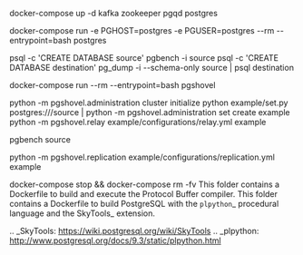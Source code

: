 docker-compose up -d kafka zookeeper pgqd postgres

docker-compose run -e PGHOST=postgres -e PGUSER=postgres --rm --entrypoint=bash postgres

psql -c 'CREATE DATABASE source'
pgbench -i source
psql -c 'CREATE DATABASE destination'
pg_dump -i --schema-only source | psql destination

docker-compose run --rm --entrypoint=bash pgshovel

python -m pgshovel.administration cluster initialize
python example/set.py postgres:///source | python -m pgshovel.administration set create example
python -m pgshovel.relay example/configurations/relay.yml example

pgbench source

python -m pgshovel.replication example/configurations/replication.yml example

docker-compose stop && docker-compose rm -fv
This folder contains a Dockerfile to build and execute the Protocol Buffer compiler.
This folder contains a Dockerfile to build PostgreSQL with the `plpython`_
procedural language and the SkyTools_ extension.

.. _SkyTools: https://wiki.postgresql.org/wiki/SkyTools
.. _plpython: http://www.postgresql.org/docs/9.3/static/plpython.html
